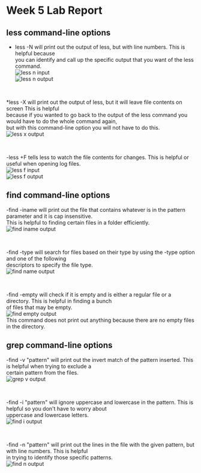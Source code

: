 # Week 5 Lab Report

## less command-line options
- less -N <filename> will print out the output of less, but with line numbers. This is helpful because <br/>
you can identify and call up the specific output that you want of the less command. <br/>
![less n input](https://user-images.githubusercontent.com/114313685/198942901-0983f64e-5adf-4dc7-bbef-c25315ccb39b.PNG) <br/>
![less n output](https://user-images.githubusercontent.com/114313685/198944646-87564c9a-9ad5-4c3c-8a30-2e0dc4d90090.PNG) <br/>

<br/>
  
*less -X <filename> will print out the output of less, but it will leave file contents on screen This is helpful <br/>
because if you wanted to go back to the output of the less command you would have to do the whole command again, <br/>
but with this command-line option you will not have to do this. <br/>
![less x output](https://user-images.githubusercontent.com/114313685/198944786-f1e4204b-f8f8-4319-b886-bcda4037ed21.PNG) <br/>

<br/>

-less +F <filename> tells less to watch the file contents for changes. This is helpful or useful when opening log files. <br/>
![less f input](https://user-images.githubusercontent.com/114313685/198945297-0f2df8d8-315f-4d54-b4e5-c18bec1df784.PNG) <br/>
![less f output](https://user-images.githubusercontent.com/114313685/198945330-f11dc234-8b5c-44c4-850b-f8e4089a77ee.PNG) <br/>
  
## find command-line options
-find -iname <pattern> will print out the file that contains whatever is in the pattern parameter and it is cap insensitive. <br/>
This is helpful to finding certain files in a folder efficiently. <br/>
![find iname output](https://user-images.githubusercontent.com/114313685/198947568-be4773c2-592b-492b-9e80-310b284e7e4b.PNG) <br/>

<br/>
  
-find -type <type> <name> will search for files based on their type by using the -type option and one of the following <br/>
descriptors to specify the file type. <br/>
![find name output](https://user-images.githubusercontent.com/114313685/198950682-d0745adb-cc9f-4ae5-ae15-fdf7829fcb59.PNG) <br/>
  
<br/>
 
-find <path> -empty will check if it is empty and is either a regular file or a directory. This is helpful in finding a bunch <br/>
of files that may be empty. <br/>
![find empty output](https://user-images.githubusercontent.com/114313685/198951346-5378e885-60cd-4daf-86a5-61d34fea17e9.PNG) <br/>
This command does not print out anything because there are no empty files in the directory. <br/>
  
## grep command-line options
-find -v "pattern" <file> will print out the invert match of the pattern inserted. This is helpful when trying to exclude a <br/>
certain pattern from the files. <br/>
![grep v output](https://user-images.githubusercontent.com/114313685/198954144-88cd6081-efbb-4260-93e3-79c69880f298.PNG) <br/>

<br/>
  
-find -i "pattern" <file> will ignore uppercase and lowercase in the pattern. This is helpful so you don't have to worry about <br/>
uppercase and lowercase letters. <br/>
![find i output](https://user-images.githubusercontent.com/114313685/198954426-08a80619-1f34-4962-af89-c40eff172645.PNG) <br/> 

<br/>
  
-find -n "pattern" <file> will print out the lines in the file with the given pattern, but with line numbers. This is helpful <br/>
in trying to identify those specific patterns. <br/>
![find n output](https://user-images.githubusercontent.com/114313685/198954649-b68a9350-6284-41d3-aed6-8c0351368302.PNG) <br/>

